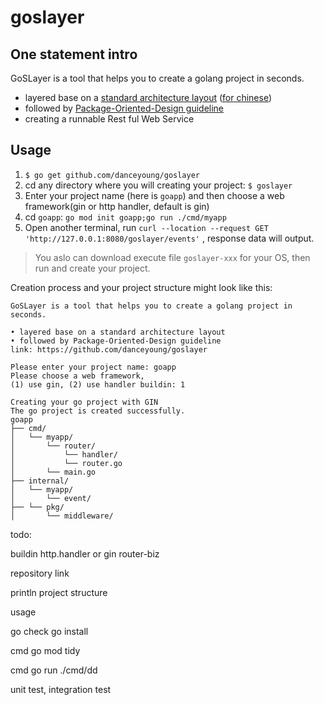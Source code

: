 # goslayer

## One statement intro

GoSLayer is a tool that helps you to create a golang project in seconds.

* layered base on a [standard architecture layout](https://github.com/golang-standards/project-layout) ([for chinese](https://github.com/danceyoung/paper-code/blob/master/package-oriented-design/packageorienteddesign.md))
* followed by [Package-Oriented-Design guideline](https://www.ardanlabs.com/blog/2017/02/package-oriented-design.html)
* creating a runnable Rest ful Web Service

## Usage

1. `$ go get github.com/danceyoung/goslayer`
2. cd any directory where you will creating your project: `$ goslayer`
3. Enter your project name (here is `goapp`) and then choose a web framework(gin or http handler, default is gin)
4. cd `goapp`: `go mod init goapp;go run ./cmd/myapp `
5. Open another terminal, run `curl --location --request GET 'http://127.0.0.1:8080/goslayer/events'` , response data will output.

> You aslo can download execute file `goslayer-xxx` for your OS, then run and create your project.

Creation process and your project structure might look like this:

```
GoSLayer is a tool that helps you to create a golang project in seconds.

• layered base on a standard architecture layout
• followed by Package-Oriented-Design guideline
link: https://github.com/danceyoung/goslayer

Please enter your project name: goapp
Please choose a web framework,
(1) use gin, (2) use handler buildin: 1

Creating your go project with GIN
The go project is created successfully.
goapp
├── cmd/
│   └── myapp/
│       └── router/
│           └── handler/
│           └── router.go
│       └── main.go
├── internal/
│   └── myapp/
│       └── event/
├── └── pkg/
│       └── middleware/
```

todo:

buildin http.handler or gin
router-biz

repository link

println project structure

usage

go check go install

cmd go mod tidy

cmd go run ./cmd/dd

unit test, integration test

